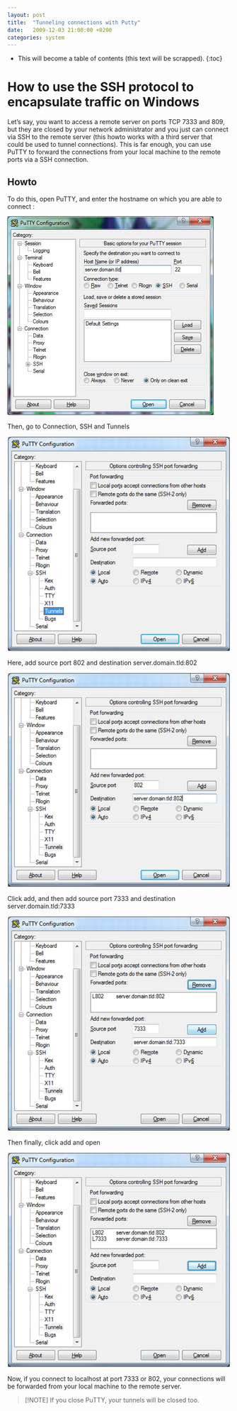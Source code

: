 ```yaml
---
layout: post
title:  "Tunneling connections with Putty"
date:   2009-12-03 21:00:00 +0200
categories: system
---
```

* This will become a table of contents (this text will be scrapped).
{:toc}

# How to use the SSH protocol to encapsulate traffic on Windows

Let’s say, you want to access a remote server on ports TCP 7333 and 809, but they are closed by your network administrator and you just can connect via SSH to the remote server (this howto works with a third server that could be used to tunnel connections). This is far enough, you can use PuTTY to forward the connections from your local machine to the remote ports via a SSH connection.

## Howto

To do this, open PuTTY, and enter the hostname on which you are able to connect :

![01](/assets/images/tunneling-connections-with-putty/01.jpg)

Then, go to Connection, SSH and Tunnels

![02](/assets/images/tunneling-connections-with-putty/02.jpg)

Here, add source port 802 and destination server.domain.tld:802

![03](/assets/images/tunneling-connections-with-putty/03.jpg)

Click add, and then add source port 7333 and destination server.domain.tld:7333

![04](/assets/images/tunneling-connections-with-putty/04.jpg)

Then finally, click add and open

![05](/assets/images/tunneling-connections-with-putty/05.jpg)

Now, if you connect to localhost at port 7333 or 802, your connections will be forwarded from your local machine to the remote server.

> [!NOTE] If you close PuTTY, your tunnels will be closed too. 